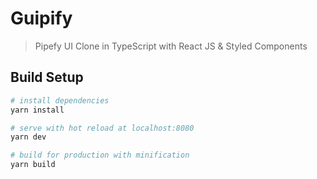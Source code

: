 # Guipify

> Pipefy UI Clone in TypeScript with React JS & Styled Components

## Build Setup

``` bash
# install dependencies
yarn install

# serve with hot reload at localhost:8080
yarn dev

# build for production with minification
yarn build
```